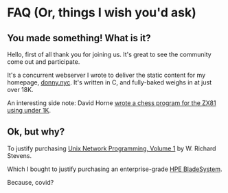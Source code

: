 # FAQ (Or, things I wish you'd ask)

## You made something! What is it?
Hello, first of all thank you for joining us.
It's great to see the community come out and
participate.

It's a concurrent webserver I wrote to deliver
the static content for my homepage, [donny.nyc](https://donny.nyc).
It's written in C, and fully-baked weighs in at just over 18K.

An interesting side note: David Horne [wrote a chess program for the ZX81 using under 1K](https://thad.frogley.info/archive/the_greatest_program.html).

## Ok, but why?
To justify purchasing [Unix Network Programming, Volume 1](https://www.goodreads.com/book/show/258607.Unix_Network_Programming_Volume_1) by W. Richard Stevens.

Which I bought to justify purchasing an enterprise-grade [HPE BladeSystem](https://buy.hpe.com/us/en/options/enclosures-chassis/bladesystem-c-class-enclosures/bladesystem-c-class-enclosures/hpe-bladesystem-c3000-enclosures/p/3540808).

Because, covid?
